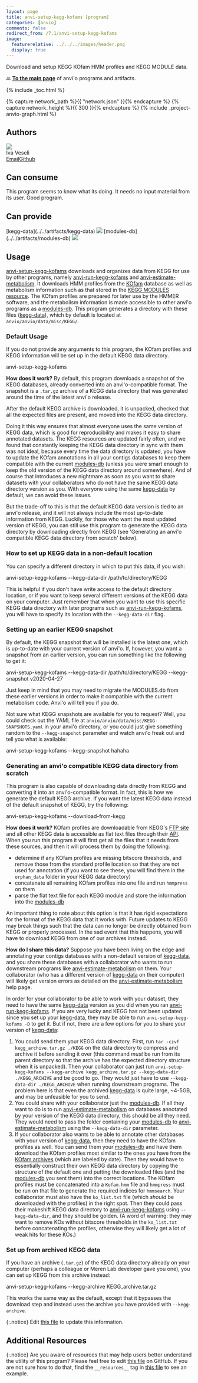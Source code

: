 ```yaml
---
layout: page
title: anvi-setup-kegg-kofams [program]
categories: [anvio]
comments: false
redirect_from: /7.1/anvi-setup-kegg-kofams
image:
  featurerelative: ../../../images/header.png
  display: true
---
```


Download and setup KEGG KOfam HMM profiles and KEGG MODULE data.

🔙 **[To the main page](../../)** of anvi'o programs and artifacts.


{% include _toc.html %}
<div id="svg" class="subnetwork"></div>
{% capture network_path %}{{ "network.json" }}{% endcapture %}
{% capture network_height %}{{ 300 }}{% endcapture %}
{% include _project-anvio-graph.html %}


## Authors

<div class="anvio-person"><div class="anvio-person-info"><div class="anvio-person-photo"><img class="anvio-person-photo-img" src="../../images/authors/ivagljiva.jpg" /></div><div class="anvio-person-info-box"><span class="anvio-person-name">Iva Veseli</span><div class="anvio-person-social-box"><a href="mailto:iveseli@uchicago.edu" class="person-social" target="_blank"><i class="fa fa-fw fa-envelope-square"></i>Email</a><a href="http://github.com/ivagljiva" class="person-social" target="_blank"><i class="fa fa-fw fa-github"></i>Github</a></div></div></div></div>



## Can consume


This program seems to know what its doing. It needs no input material from its user. Good program.


## Can provide


<p style="text-align: left" markdown="1"><span class="artifact-p">[kegg-data](../../artifacts/kegg-data) <img src="../../images/icons/DB.png" class="artifact-icon-mini" /></span> <span class="artifact-p">[modules-db](../../artifacts/modules-db) <img src="../../images/icons/DB.png" class="artifact-icon-mini" /></span></p>


## Usage


<span class="artifact-n">[anvi-setup-kegg-kofams](/help/7.1/programs/anvi-setup-kegg-kofams)</span> downloads and organizes data from KEGG for use by other programs, namely <span class="artifact-n">[anvi-run-kegg-kofams](/help/7.1/programs/anvi-run-kegg-kofams)</span> and <span class="artifact-n">[anvi-estimate-metabolism](/help/7.1/programs/anvi-estimate-metabolism)</span>. It downloads HMM profiles from the [KOfam](https://academic.oup.com/bioinformatics/article/36/7/2251/5631907) database as well as metabolism information such as that stored in the [KEGG MODULES resource](https://www.genome.jp/kegg/module.html). The KOfam profiles are prepared for later use by the HMMER software, and the metabolism information is made accessible to other anvi'o programs as a <span class="artifact-n">[modules-db](/help/7.1/artifacts/modules-db)</span>. This program generates a directory with these files (<span class="artifact-n">[kegg-data](/help/7.1/artifacts/kegg-data)</span>), which by default is located at `anvio/anvio/data/misc/KEGG/`.

### Default Usage

If you do not provide any arguments to this program, the KOfam profiles and KEGG information will be set up in the default KEGG data directory.

<div class="codeblock" markdown="1">
anvi&#45;setup&#45;kegg&#45;kofams
</div>

**How does it work?**
By default, this program downloads a snapshot of the KEGG databases, already converted into an anvi'o-compatible format. The snapshot is a `.tar.gz` archive of a KEGG data directory that was generated around the time of the latest anvi'o release.  

After the default KEGG archive is downloaded, it is unpacked, checked that all the expected files are present, and moved into the KEGG data directory.

Doing it this way ensures that almost everyone uses the same version of KEGG data, which is good for reproducibility and makes it easy to share annotated datasets. The KEGG resources are updated fairly often, and we found that constantly keeping the KEGG data directory in sync with them was not ideal, because every time the data directory is updated, you have to update the KOfam annotations in all your contigs databases to keep them compatible with the current <span class="artifact-n">[modules-db](/help/7.1/artifacts/modules-db)</span> (unless you were smart enough to keep the old version of the KEGG data directory around somewhere). And of course that introduces a new nightmare as soon as you want to share datasets with your collaborators who do not have the same KEGG data directory version as you. With everyone using the same <span class="artifact-n">[kegg-data](/help/7.1/artifacts/kegg-data)</span> by default, we can avoid these issues.

But the trade-off to this is that the default KEGG data version is tied to an anvi'o release, and it will not always include the most up-to-date information from KEGG. Luckily, for those who want the most updated version of KEGG, you can still use this program to generate the KEGG data directory by downloading directly from KEGG (see 'Generating an anvi'o compatible KEGG data directory from scratch' below).

### How to set up KEGG data in a non-default location

You can specify a different directory in which to put this data, if you wish:

<div class="codeblock" markdown="1">
anvi&#45;setup&#45;kegg&#45;kofams &#45;&#45;kegg&#45;data&#45;dir /path/to/directory/KEGG
</div>

This is helpful if you don't have write access to the default directory location, or if you want to keep several different versions of the KEGG data on your computer. Just remember that when you want to use this specific KEGG data directory with later programs such as <span class="artifact-n">[anvi-run-kegg-kofams](/help/7.1/programs/anvi-run-kegg-kofams)</span>, you will have to specify its location with the `--kegg-data-dir` flag.

### Setting up an earlier KEGG snapshot

By default, the KEGG snapshot that will be installed is the latest one, which is up-to-date with your current version of anvi'o. If, however, you want a snapshot from an earlier version, you can run something like the following to get it:

<div class="codeblock" markdown="1">
anvi&#45;setup&#45;kegg&#45;kofams &#45;&#45;kegg&#45;data&#45;dir /path/to/directory/KEGG &#45;&#45;kegg&#45;snapshot v2020&#45;04&#45;27
</div>

Just keep in mind that you may need to migrate the MODULES.db from these earlier versions in order to make it compatible with the current metabolism code. Anvi'o will tell you if you do.

Not sure what KEGG snapshots are available for you to request? Well, you could check out the YAML file at `anvio/anvio/data/misc/KEGG-SNAPSHOTS.yaml` in your anvi'o directory, or you could just give something random to the `--kegg-snapshot` parameter and watch anvi'o freak out and tell you what is available:
<div class="codeblock" markdown="1">
anvi&#45;setup&#45;kegg&#45;kofams &#45;&#45;kegg&#45;snapshot hahaha
</div>


### Generating an anvi'o compatible KEGG data directory from scratch

This program is also capable of downloading data directly from KEGG and converting it into an anvi'o-compatible format. In fact, this is how we generate the default KEGG archive. If you want the latest KEGG data instead of the default snapshot of KEGG, try the following:

<div class="codeblock" markdown="1">
anvi&#45;setup&#45;kegg&#45;kofams &#45;&#45;download&#45;from&#45;kegg
</div>

**How does it work?**
KOfam profiles are downloadable from KEGG's [FTP site](ftp://ftp.genome.jp/pub/db/kofam/) and all other KEGG data is accessible as flat text files through their [API](https://www.kegg.jp/kegg/rest/keggapi.html). When you run this program it will first get all the files that it needs from these sources, and then it will process them by doing the following:

- determine if any KOfam profiles are missing bitscore thresholds, and remove those from the standard profile location so that they are not used for annotation (if you want to see these, you will find them in the `orphan_data` folder in your KEGG data directory)
- concatenate all remaining KOfam profiles into one file and run `hmmpress` on them
- parse the flat text file for each KEGG module and store the information into the <span class="artifact-n">[modules-db](/help/7.1/artifacts/modules-db)</span>

An important thing to note about this option is that it has rigid expectations for the format of the KEGG data that it works with. Future updates to KEGG may break things such that the data can no longer be directly obtained from KEGG or properly processed. In the sad event that this happens, you will have to download KEGG from one of our archives instead.

**How do I share this data?**
Suppose you have been living on the edge and annotating your contigs databases with a non-default version of <span class="artifact-n">[kegg-data](/help/7.1/artifacts/kegg-data)</span>, and you share these databases with a collaborator who wants to run downstream programs like <span class="artifact-n">[anvi-estimate-metabolism](/help/7.1/programs/anvi-estimate-metabolism)</span> on them. Your collaborator (who has a different version of <span class="artifact-n">[kegg-data](/help/7.1/artifacts/kegg-data)</span> on their computer) will likely get version errors as detailed on the <span class="artifact-n">[anvi-estimate-metabolism](/help/7.1/programs/anvi-estimate-metabolism)</span> help page.

In order for your collaborator to be able to work with your dataset, they need to have the same <span class="artifact-n">[kegg-data](/help/7.1/artifacts/kegg-data)</span> version as you did when you ran <span class="artifact-n">[anvi-run-kegg-kofams](/help/7.1/programs/anvi-run-kegg-kofams)</span>. If you are very lucky and KEGG has not been updated since you set up your <span class="artifact-n">[kegg-data](/help/7.1/artifacts/kegg-data)</span>, they may be able to run `anvi-setup-kegg-kofams -D` to get it. But if not, there are a few options for you to share your version of <span class="artifact-n">[kegg-data](/help/7.1/artifacts/kegg-data)</span>:

1. You could send them your KEGG data directory. First, run `tar -czvf kegg_archive.tar.gz ./KEGG` on the data directory to compress and archive it before sending it over (this command _must_ be run from its parent directory so that the archive has the expected directory structure when it is unpacked). Then your collaborator can just run `anvi-setup-kegg-kofams --kegg-archive kegg_archive.tar.gz --kegg-data-dir ./KEGG_ARCHIVE` and be good to go. They would just have to use `--kegg-data-dir ./KEGG_ARCHIVE` when running downstream programs. The problem here is that even the archived <span class="artifact-n">[kegg-data](/help/7.1/artifacts/kegg-data)</span> is quite large, ~4-5GB, and may be unfeasible for you to send.
2. You could share with your collaborator just the <span class="artifact-n">[modules-db](/help/7.1/artifacts/modules-db)</span>. If all they want to do is to run <span class="artifact-n">[anvi-estimate-metabolism](/help/7.1/programs/anvi-estimate-metabolism)</span> on databases annotated by your version of the KEGG data directory, this should be all they need. They would need to pass the folder containing your <span class="artifact-n">[modules-db](/help/7.1/artifacts/modules-db)</span> to <span class="artifact-n">[anvi-estimate-metabolism](/help/7.1/programs/anvi-estimate-metabolism)</span> using the `--kegg-data-dir` parameter.
3. If your collaborator also wants to be able to annotate other databases with your version of <span class="artifact-n">[kegg-data](/help/7.1/artifacts/kegg-data)</span>, then they need to have the KOfam profiles as well. You can send them your <span class="artifact-n">[modules-db](/help/7.1/artifacts/modules-db)</span> and have them download the KOfam profiles most similar to the ones you have from the [KOfam archives](anvi-setup-kegg-kofams) (which are labeled by date). Then they would have to essentially construct their own KEGG data directory by copying the structure of the default one and putting the downloaded files (and the <span class="artifact-n">[modules-db](/help/7.1/artifacts/modules-db)</span> you sent them) into the correct locations. The KOfam profiles must be concatenated into a `Kofam.hmm` file and `hmmpress` must be run on that file to generate the required indices for `hmmsearch`. Your collaborator must also have the `ko_list.txt` file (which _should_ be downloaded with the profiles) in the right spot. Then they could pass their makeshift KEGG data directory to <span class="artifact-n">[anvi-run-kegg-kofams](/help/7.1/programs/anvi-run-kegg-kofams)</span> using `--kegg-data-dir`, and they should be golden. (A word of warning: they may want to remove KOs without bitscore thresholds in the `ko_list.txt` before concatenating the profiles, otherwise they will likely get a lot of weak hits for these KOs.)

### Set up from archived KEGG data

If you have an archive (`.tar.gz`) of the KEGG data directory already on your computer (perhaps a colleague or Meren Lab developer gave you one), you can set up KEGG from this archive instead:

<div class="codeblock" markdown="1">
anvi&#45;setup&#45;kegg&#45;kofams &#45;&#45;kegg&#45;archive KEGG_archive.tar.gz
</div>

This works the same way as the default, except that it bypasses the download step and instead uses the archive you have provided with `--kegg-archive`.


{:.notice}
Edit [this file](https://github.com/merenlab/anvio/tree/master/anvio/docs/programs/anvi-setup-kegg-kofams.md) to update this information.


## Additional Resources



{:.notice}
Are you aware of resources that may help users better understand the utility of this program? Please feel free to edit [this file](https://github.com/merenlab/anvio/tree/master/bin/anvi-setup-kegg-kofams) on GitHub. If you are not sure how to do that, find the `__resources__` tag in [this file](https://github.com/merenlab/anvio/blob/master/bin/anvi-interactive) to see an example.
